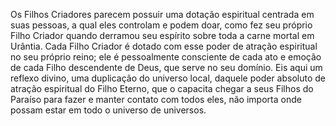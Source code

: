 ﻿Os Filhos Criadores parecem possuir uma dotação espiritual centrada em suas pessoas, a qual eles controlam e podem doar, como fez seu próprio Filho Criador quando derramou seu espírito sobre toda a carne mortal em Urântia. Cada Filho Criador é dotado com esse poder de atração espiritual no seu próprio reino; ele é pessoalmente consciente de cada ato e emoção de cada Filho descendente de Deus, que serve no seu domínio. Eis aqui um reflexo divino, uma duplicação do universo local, daquele poder absoluto de atração espiritual do Filho Eterno, que o capacita chegar a seus Filhos do Paraíso para fazer e manter contato com todos eles, não importa onde possam estar em todo o universo de universos.